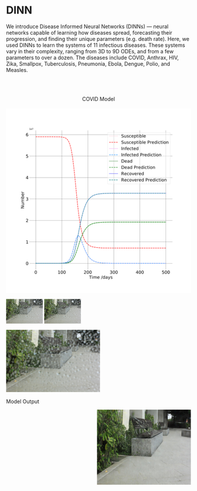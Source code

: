 # DINN
We introduce Disease Informed Neural Networks (DINNs) — neural networks capable of learning how diseases spread, forecasting their progression, and finding their unique parameters (e.g. death rate). Here, we used DINNs to learn the systems of 11 infectious diseases. These systems vary in their complexity, ranging from 3D to 9D ODEs, and from a few parameters to over a dozen. The diseases include COVID, Anthrax, HIV, Zika, Smallpox, Tuberculosis, Pneumonia, Ebola, Dengue, Polio, and Measles.

<br/><br/>

<p align="center">
  COVID Model
  <br/><br/>
  <img src="https://github.com/Shaier/DINN/blob/master/Diseases/COVID/COVID.png" width="512" title="Github Logo">
</p>


<p float="left">
  <img src="https://github.com/Shaier/Waterbender/blob/master/data/input/62_rain.jpg" width="100" />
  <img src="https://github.com/Shaier/Waterbender/blob/master/data/input/62_rain.jpg" width="100" /> 
</p>

<p align="left">
  <img src="https://github.com/Shaier/Waterbender/blob/master/data/input/62_rain.jpg" width="256" title="Github Logo">
</p>
Model Output
<p align="right">
  <img src="https://github.com/Shaier/Waterbender/blob/master/data/output/62_prediction.jpg" width="256" title="Github Logo">
</p>
<!-- ![COVID Model](https://github.com/Shaier/DINN/blob/master/Diseases/COVID/COVID.png) -->

